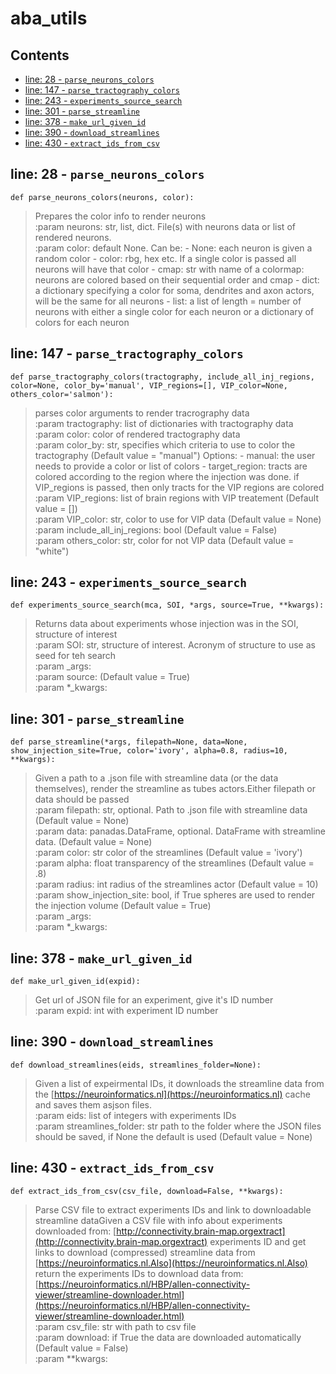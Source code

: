 # aba\_utils

## Contents

* [line: 28 - `parse_neurons_colors`](aba_utils.md#line-28---parse_neurons_colors)
* [line: 147 - `parse_tractography_colors`](aba_utils.md#line-147---parse_tractography_colors)
* [line: 243 - `experiments_source_search`](aba_utils.md#line-243---experiments_source_search)
* [line: 301 - `parse_streamline`](aba_utils.md#line-301---parse_streamline)
* [line: 378 - `make_url_given_id`](aba_utils.md#line-378---make_url_given_id)
* [line: 390 - `download_streamlines`](aba_utils.md#line-390---download_streamlines)
* [line: 430 - `extract_ids_from_csv`](aba_utils.md#line-430---extract_ids_from_csv)

## line: 28 - `parse_neurons_colors`

```text
def parse_neurons_colors(neurons, color):
```

> Prepares the color info to render neurons  
> :param neurons: str, list, dict. File\(s\) with neurons data or list of rendered neurons.  
> :param color: default None. Can be: - None: each neuron is given a random color - color: rbg, hex etc. If a single color is passed all neurons will have that color - cmap: str with name of a colormap: neurons are colored based on their sequential order and cmap - dict: a dictionary specifying a color for soma, dendrites and axon actors, will be the same for all neurons - list: a list of length = number of neurons with either a single color for each neuron or a dictionary of colors for each neuron

## line: 147 - `parse_tractography_colors`

```text
def parse_tractography_colors(tractography, include_all_inj_regions, color=None, color_by='manual', VIP_regions=[], VIP_color=None, others_color='salmon'):
```

> parses color arguments to render tracrography data  
> :param tractography: list of dictionaries with tractography data  
> :param color: color of rendered tractography data  
> :param color\_by: str, specifies which criteria to use to color the tractography \(Default value = "manual"\) Options: - manual: the user needs to provide a color or list of colors - target\_region: tracts are colored according to the region where the injection was done. if VIP\_regions is passed, then only tracts for the VIP regions are colored  
> :param VIP\_regions: list of brain regions with VIP treatement \(Default value = \[\]\)  
> :param VIP\_color: str, color to use for VIP data \(Default value = None\)  
> :param include\_all\_inj\_regions: bool \(Default value = False\)  
> :param others\_color: str, color for not VIP data \(Default value = "white"\)

## line: 243 - `experiments_source_search`

```text
def experiments_source_search(mca, SOI, *args, source=True, **kwargs):
```

> Returns data about experiments whose injection was in the SOI, structure of interest  
> :param SOI: str, structure of interest. Acronym of structure to use as seed for teh search  
> :param _args:  
> :param source: \(Default value = True\)  
> :param \*_kwargs:

## line: 301 - `parse_streamline`

```text
def parse_streamline(*args, filepath=None, data=None, show_injection_site=True, color='ivory', alpha=0.8, radius=10, **kwargs):
```

> Given a path to a .json file with streamline data \(or the data themselves\), render the streamline as tubes actors.Either filepath or data should be passed  
> :param filepath: str, optional. Path to .json file with streamline data \(Default value = None\)  
> :param data: panadas.DataFrame, optional. DataFrame with streamline data. \(Default value = None\)  
> :param color: str color of the streamlines \(Default value = 'ivory'\)  
> :param alpha: float transparency of the streamlines \(Default value = .8\)  
> :param radius: int radius of the streamlines actor \(Default value = 10\)  
> :param show\_injection\_site: bool, if True spheres are used to render the injection volume \(Default value = True\)  
> :param _args:  
> :param \*_kwargs:

## line: 378 - `make_url_given_id`

```text
def make_url_given_id(expid):
```

> Get url of JSON file for an experiment, give it's ID number  
> :param expid: int with experiment ID number

## line: 390 - `download_streamlines`

```text
def download_streamlines(eids, streamlines_folder=None):
```

> Given a list of expeirmental IDs, it downloads the streamline data from the [https://neuroinformatics.nl](https://neuroinformatics.nl) cache and saves them asjson files.  
> :param eids: list of integers with experiments IDs  
> :param streamlines\_folder: str path to the folder where the JSON files should be saved, if None the default is used \(Default value = None\)

## line: 430 - `extract_ids_from_csv`

```text
def extract_ids_from_csv(csv_file, download=False, **kwargs):
```

> Parse CSV file to extract experiments IDs and link to downloadable streamline dataGiven a CSV file with info about experiments downloaded from: [http://connectivity.brain-map.orgextract](http://connectivity.brain-map.orgextract) experiments ID and get links to download \(compressed\) streamline data from [https://neuroinformatics.nl.Also](https://neuroinformatics.nl.Also) return the experiments IDs to download data from: [https://neuroinformatics.nl/HBP/allen-connectivity-viewer/streamline-downloader.html](https://neuroinformatics.nl/HBP/allen-connectivity-viewer/streamline-downloader.html)  
> :param csv\_file: str with path to csv file  
> :param download: if True the data are downloaded automatically \(Default value = False\)  
> :param \*\*kwargs:

